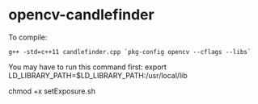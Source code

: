 # opencv-candlefinder
To compile:
```
g++ -std=c++11 candlefinder.cpp `pkg-config opencv --cflags --libs`
```
You may have to run this command first: export LD_LIBRARY_PATH=$LD_LIBRARY_PATH:/usr/local/lib

chmod +x setExposure.sh
